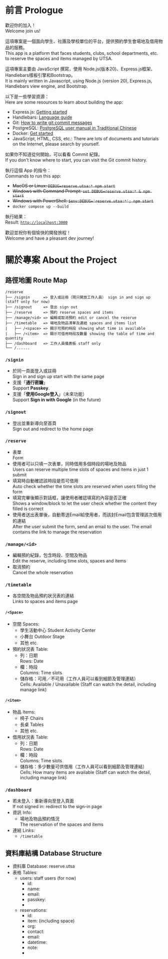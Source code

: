 # 前言 Prologue
歡迎你的加入！  
Welcome join us!  

這項專案是一個面向學生、社團及學校單位的平台，提供預約學生會場地及借用物品的服務。  
This app is a platform that faces students, clubs, school departments, etc. to reserve the spaces and items managed by UTSA.   

這項專案主要由 JavaScript 撰寫，使用 Node.js(版本20)、Express.js框架、Handlebars樣板引擎和Bootstrap。  
It is mainly written in Javascript, using Node.js (version 20), Express.js, Handlebars view engine, and Bootstrap.  

以下是一些學習資源：  
Here are some resources to learn about building the app:
- Express.js: [Getting started](https://expressjs.com/en/starter/installing.html)
- Handlebars: [Language guide](https://handlebarsjs.com/guide/)
- Git: [How to write git commit messages](https://wadehuanglearning.blogspot.com/2019/05/commit-commit-commit-why-what-commit.html)
- PostgreSQL: [PostgreSQL user manual in Traditional Chinese](https://docs.postgresql.tw/tutorial)
- Docker: [Get started](https://docs.docker.com/get-started/)
- JavaScript, HTML, CSS, etc.: There are lots of documents and tutorials on the Internet, please search by yourself.

如果你不知道從何開始，可以看看 Commit 紀錄。  
If you don't know where to start, you can visit the Git commit history.  

執行這個 App 的指令：  
Commands to run this app:
- ~~MacOS or Linux: `DEBUG=reserve.utsa:* npm start`~~
- ~~Windows with Command Prompt: `set DEBUG=reserve.utsa:* & npm start`~~
- ~~Windows with PowerShell: `$env:DEBUG='reserve.utsa:*'; npm start`~~
- `docker compose up --build`

執行結果：  
Result: [`http://localhost:3000`](http://localhost:3000)  

歡迎並祝你有個愉快的開發旅程！  
Welcome and have a pleasant dev journey!  

# 關於專案 About the Project
## 路徑地圖 Route Map
```
/reserve
├── /signin      => 登入或註冊（現只開放工作人員） sign in and sign up (staff only for now)
├── /signout     => 登出 sign out
├── /reserve     => 預約 reserve spaces and items
├── /manage/<id> => 編輯或取消預約 edit or cancel the reserve
├── /timetable   => 場地及物品清單及連結 spaces and items list
|   ├── /<space> => 顯示可預約時段 showing what time is available
|   ├── /<item>  => 顯示可借用時段及數量 showing the table of time and quantity
├── /dashboard   => 工作人員儀表板 staff only
└── /......
```

### `/signin`
- 於同一頁面登入或註冊  
  Sign in and sign up start with the same page
- 支援「**通行密鑰**」  
  Support **Passkey**.
- 支援「**使用Google登入**」（未來功能）  
  Support **Sign in with Google** (in the future)

### `/signout`
- 登出並重新導向至首頁  
  Sign out and redirect to the home page

### `/reserve`
- 表單  
  Form
- 使用者可以只填一次表單，同時借用多個時段的場地及物品  
  Users can reserve multiple time slots of spaces and items in just 1 submit
- 填寫時自動確認該時段是否可借用  
  Auto check whether the time slots are reserved when users filling the form
- 填寫完畢後顯示對話框，讓使用者確認填寫的內容是否正確  
  Shows a window/block to let the user check whether the content they filled is correct
- 使用者送出表單後，自動寄送Email給使用者，而該封Email包含管理該次借用的連結  
  After the user submit the form, send an email to the user. The email contains the link to manage the reservation

### `/manage/<id>`
- 編輯預約紀錄，包含時段、空間及物品  
  Edit the reserve, including time slots, spaces and items
- 取消預約  
  Cancel the whole reservation

### `/timetable`
- 各空間及物品預約狀況表的連結  
  Links to spaces and items page

#### `/<Space>`
- 空間 Spaces:
    - 學生活動中心 Student Activity Center
    - 小舞台 Outdoor Stage
    - 其他 etc.
- 預約狀況表 Table:
    - 列：日期  
      Rows: Date
    - 欄：時段  
      Columns: Time slots
    - 儲存格：可用／不可用（工作人員可以看到細節及管理連結）  
      Cells: Available / Unavailable (Staff can watch the detail, including manage link)
    
#### `/<item>`
- 物品 Items:
    - 椅子 Chairs
    - 長桌 Tables
    - 其他 etc.
- 借用狀況表 Table:
    - 列：日期  
      Rows: Date
    - 欄：時段  
      Columns: Time slots
    - 儲存格：多少數量可供借用（工作人員可以看到細節及管理連結）  
      Cells: How many items are available (Staff can watch the detail, including manage link)

### `/dashboard`
- 若未登入：重新導向至登入頁面  
  If not signed in: redirect to the sign-in page
- 資訊 Info:
    - 場地及物品預約情況  
      The reservation of the spaces and items
- 連結 Links:
    - `/timetable`

## 資料庫結構 Database Structure
- 資料庫 Database: reserve.utsa
- 表格 Tables:
    - users: staff users (for now)
        - id: 
        - name:
        - email:
        - passkey:
        - 
    - reservations: 
        - id:
        - item: (including space)
        - org:
        - contact:
        - email:
        - datetime:
        - note: 
        - 
